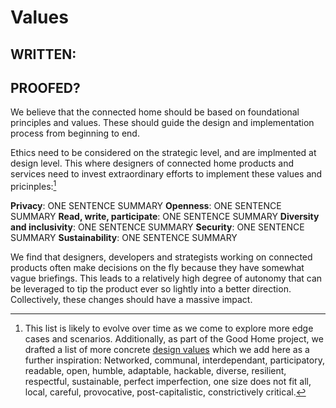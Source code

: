 # Values

## WRITTEN:
## PROOFED?


We believe that the connected home should be based on foundational principles and values. These should guide the design and implementation process from beginning to end.

Ethics need to be considered on the strategic level, and are implmented at design level. This where designers of connected home products and services need to invest extraordinary efforts to implement these values and pricinples:[^1]

**Privacy**: ONE SENTENCE SUMMARY
**Openness**: ONE SENTENCE SUMMARY
**Read, write, participate**: ONE SENTENCE SUMMARY
**Diversity and inclusivity**: ONE SENTENCE SUMMARY
**Security**: ONE SENTENCE SUMMARY
**Sustainability**: ONE SENTENCE SUMMARY

We find that designers, developers and strategists working on connected products often make decisions on the fly because they have somewhat vague briefings. This leads to a relatively high degree of autonomy that can be leveraged to tip the product ever so lightly into a better direction. Collectively, these changes should have a massive impact. 



[^1]: This list is likely to evolve over time as we come to explore more edge cases and scenarios. Additionally, as part of the Good Home project, we drafted a list of more concrete [design values](http://thegoodhome.org/values/) which we add here as a further inspiration: Networked, communal, interdependant, participatory, readable, open, humble, adaptable, hackable, diverse, resilient, respectful, sustainable, perfect imperfection, one size does not fit all, local, careful, provocative, post-capitalistic, constrictively critical.

